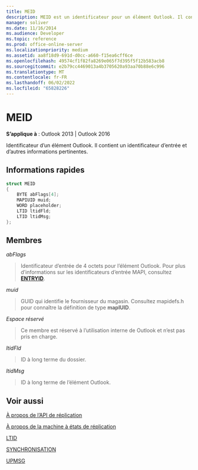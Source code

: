 ```yaml
---
title: MEID
description: MEID est un identificateur pour un élément Outlook. Il contient un identificateur d’entrée et d’autres informations pertinentes.
manager: soliver
ms.date: 11/16/2014
ms.audience: Developer
ms.topic: reference
ms.prod: office-online-server
ms.localizationpriority: medium
ms.assetid: aa8f18d9-691d-d0cc-a660-f15ea6cff6ce
ms.openlocfilehash: 49574cf1f82fa8269e065f7d395f5f12b583acb8
ms.sourcegitcommit: e2b79cc4469013a4b3705620a93aa70b88e6c996
ms.translationtype: MT
ms.contentlocale: fr-FR
ms.lasthandoff: 06/02/2022
ms.locfileid: "65828226"
---
```

# <a name="meid"></a>MEID

 
  
**S’applique à** : Outlook 2013 | Outlook 2016 
  
Identificateur d’un élément Outlook. Il contient un identificateur d’entrée et d’autres informations pertinentes.
  
## <a name="quick-info"></a>Informations rapides

```cpp
struct MEID 
{ 
    BYTE abFlags[4]; 
    MAPIUID muid; 
    WORD placeholder; 
    LTID ltidFld; 
    LTID ltidMsg; 
};
```

## <a name="members"></a>Membres

 _abFlags_
  
> Identificateur d’entrée de 4 octets pour l’élément Outlook. Pour plus d’informations sur les identificateurs d’entrée MAPI, consultez **[ENTRYID](entryid.md)**. 
    
 _muid_
  
> GUID qui identifie le fournisseur du magasin. Consultez mapidefs.h pour connaître la définition de type **mapIUID**. 
    
 _Espace réservé_
  
> Ce membre est réservé à l’utilisation interne de Outlook et n’est pas pris en charge.
    
 _ltidFld_
  
> ID à long terme du dossier.
    
 _ltidMsg_
  
> ID à long terme de l’élément Outlook.
    
## <a name="see-also"></a>Voir aussi



[À propos de l’API de réplication](about-the-replication-api.md)
  
[À propos de la machine à états de réplication](about-the-replication-state-machine.md)
  
[LTID](ltid.md)
  
[SYNCHRONISATION](sync.md)
  
[UPMSG](upmsg.md)

